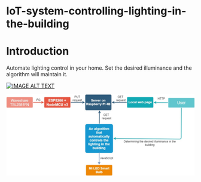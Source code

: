 # IoT-system-controlling-lighting-in-the-building

# Introduction
Automate lighting control in your home. Set the desired illuminance and the algorithm will maintain it.

[![IMAGE ALT TEXT](http://img.youtube.com/vi/g6M5MQARtlo/0.jpg)](http://www.youtube.com/watch?v=Yg6M5MQARtlo "Video Title")



![](images/project_schema.jpg)
